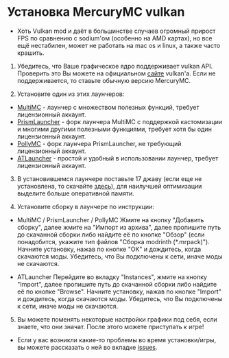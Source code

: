 # Установка MercuryMC vulkan
- Хоть Vulkan mod и даёт в большинстве случаев огромный прирост FPS по сравнению с sodium'ом (особенно на AMD картах), но все ещё нестабилен, может не работать на mac os и linux, а также часто крашить.

1. Убедитесь, что Ваше графическое ядро поддерживает vulkan API. Проверить это Вы можете на официальном [сайте](https://vulkan.gpuinfo.org/) vulkan'a. Если не поддерживается, то ставьте обычную версию MercuryMC.

2. Установите один из этих лаунчеров:
- [MultiMC](https://multimc.org/) - лаунчер с множеством полезных функций, требует лицензионный аккаунт.
- [PrismLauncher](https://prismlauncher.org/) - форк лаунчера MultiMC с поддержкой кастомизации и многими другими полезными функциями, требует хотя бы один лицензионный аккаунт.
- [PollyMC](https://github.com/fn2006/PollyMC) - форк лаунчера PrismLauncher, не требующий лицензионный аккаунт.
- [ATLauncher](https://atlauncher.com/) - простой и удобный в использовании лаунчер, требует лицензионный аккаунт.

3. В установившемся лаунчере поставьте 17 джаву (если еще не установлена, то скачайте [здесь](https://www.oracle.com/java/technologies/javase/jdk17-archive-downloads.html)), для наилучшей оптимизации выделите больше оперативной памяти.

4. Установите сборку в лаунчере по инструкции:
- MultiMC / PrismLauncher / PollyMC
Жмите на кнопку "Добавить сборку", далее жмите на "Импорт из архива", далее пропишите путь до скачанной сборки либо найдите её по кнопке "Обзор" (если понадобится, укажите тип файлов "Сборка modrinth (*.mrpack)"). Начните установку, нажав по кнопке "ОК" и дождитесь, когда скачаются моды. Убедитесь, что Вы подключены к сети, иначе моды не скачаются.

- ATLauncher
Перейдите во вкладку "Instances", жмите на кнопку "Import", далее пропишите путь до скачанной сборки либо найдите её по кнопке "Browse". Начните установку, нажав по кнопке "Import" и дождитесь, когда скачаются моды. Убедитесь, что Вы подключены к сети, иначе моды не скачаются.

5. Вы можете поменять некоторые настройки графики под себя, если знаете, что они значат. После этого можете приступать к игре!

- Если у вас возникли какие-то проблемы во время установки/игры, вы можете рассказать о ней во вкладке [issues](https://github.com/MercuryMC-Development-Team/MercuryMC-rus/issues).
